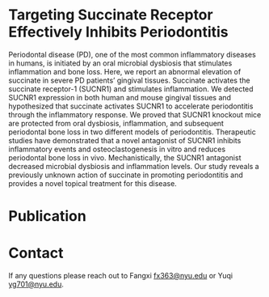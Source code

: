 # Targeting Succinate Receptor Effectively Inhibits Periodontitis
Periodontal disease (PD), one of the most common inflammatory diseases in humans, is initiated by an oral microbial dysbiosis that stimulates inflammation and bone loss. Here, we report an abnormal elevation of succinate in severe PD patients’ gingival tissues. Succinate activates the succinate receptor-1 (SUCNR1) and stimulates inflammation. We detected SUCNR1 expression in both human and mouse gingival tissues and hypothesized that succinate activates SUCNR1 to accelerate periodontitis through the inflammatory response. We proved that SUCNR1 knockout mice are protected from oral dysbiosis, inflammation, and subsequent periodontal bone loss in two different models of periodontitis. Therapeutic studies have demonstrated that a novel antagonist of SUCNR1 inhibits inflammatory events and osteoclastogenesis in vitro and reduces periodontal bone loss in vivo. Mechanistically, the SUCNR1 antagonist decreased microbial dysbiosis and inflammation levels. Our study reveals a previously unknown action of succinate in promoting periodontitis and provides a novel topical treatment for this disease.
#

# Publication

# Contact
If any questions please reach out to Fangxi fx363@nyu.edu or Yuqi yg701@nyu.edu.
